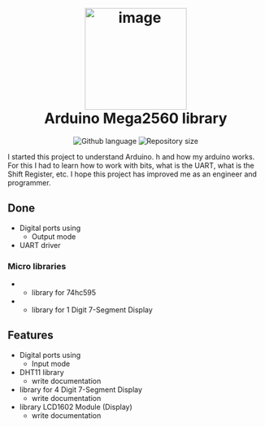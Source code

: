 <h1 align="center">
  <br>
  <a href="http://www.amitmerchant.com/electron-markdownify"><img src="https://2.bp.blogspot.com/-v7qmcwmY8b0/WlZ6T8bjM8I/AAAAAAAAA-s/owoFeqJu3l4VyrnLOseIPODHYlYCgsUlwCEwYBhgL/s1600/arduino%2Bmega.jpg" alt="image" width="200"></a>
  <br>
  Arduino Mega2560 library
  <br>
</h1>

<p align="center">
  <img alt="Github language" src="https://img.shields.io/github/languages/top/mur4ik18/django-referral-system?color=success">
  <img alt="Repository size" src="https://img.shields.io/github/repo-size/mur4ik18/django-referral-system?color=success">
</p>

I started this project to understand Arduino. h and how my arduino works. 
For this I had to learn how to work with bits, what is the UART, what is the Shift Register, etc.
I hope this project has improved me as an engineer and programmer.

## Done
* Digital ports using
    - Output mode
* UART driver

### Micro libraries
* * library for 74hc595
* * library for 1 Digit 7-Segment Display

## Features
* Digital ports using
    - Input mode  
* DHT11 library
    - write documentation
* library for 4 Digit 7-Segment Display
    - write documentation
* library LCD1602 Module (Display)
    - write documentation
